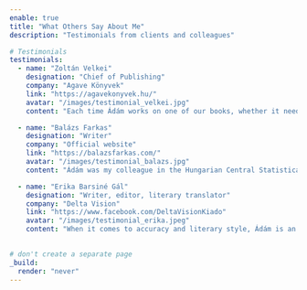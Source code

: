 ```yaml
---
enable: true
title: "What Others Say About Me"
description: "Testimonials from clients and colleagues"

# Testimonials
testimonials:
  - name: "Zoltán Velkei"
    designation: "Chief of Publishing"
    company: "Agave Könyvek"
    link: "https://agavekonyvek.hu/"
    avatar: "/images/testimonial_velkei.jpg"
    content: "Each time Ádám works on one of our books, whether it needs translating or editing, I know it’s in safe hands. He has an outstanding sense of language and style, and it’s great to see the dedication and care he devotes to each project. Additionally, his work on decidedly lengthy novels is always of exceptional quality. I consider him one of the most talented professionals among his younger peers."

  - name: "Balázs Farkas"
    designation: "Writer"
    company: "Official website"
    link: "https://balazsfarkas.com/"
    avatar: "/images/testimonial_balazs.jpg"
    content: "Ádám was my colleague in the Hungarian Central Statistical Office Library, and we stayed friends even after we eventually moved on to work in separate (but related) creative fields. I often turn to him for advice, as he always provides excellent insights. He is thorough, willing to double-check everything. Remarkably patient and generous. He even made this website from scratch - I’m always impressed by his versatility!"

  - name: "Erika Barsiné Gál"
    designation: "Writer, editor, literary translator"
    company: "Delta Vision"
    link: "https://www.facebook.com/DeltaVisionKiado"
    avatar: "/images/testimonial_erika.jpeg"
    content: "When it comes to accuracy and literary style, Ádám is an exceptionally meticulous and precise translator, who reliably meets his commitments and deadlines. He is an expert at his craft, and his linguistic ingenuity and creativity are combined with remarkable organisational skills. He puts all his heart into his work while remaining flexible and collaborative during the publishing process. It’s a pleasure working with him. He is consistent in his editing work, always striving to reach consensus, and is more than happy to help the development of colleagues who are open to his guidance."

    
# don't create a separate page
_build:
  render: "never"
---
```

